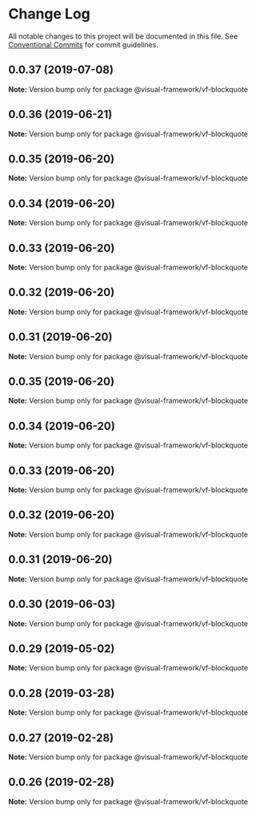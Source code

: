# Change Log

All notable changes to this project will be documented in this file.
See [Conventional Commits](https://conventionalcommits.org) for commit guidelines.

## 0.0.37 (2019-07-08)

**Note:** Version bump only for package @visual-framework/vf-blockquote





## 0.0.36 (2019-06-21)

**Note:** Version bump only for package @visual-framework/vf-blockquote





## 0.0.35 (2019-06-20)

**Note:** Version bump only for package @visual-framework/vf-blockquote





## 0.0.34 (2019-06-20)

**Note:** Version bump only for package @visual-framework/vf-blockquote





## 0.0.33 (2019-06-20)

**Note:** Version bump only for package @visual-framework/vf-blockquote





## 0.0.32 (2019-06-20)

**Note:** Version bump only for package @visual-framework/vf-blockquote





## 0.0.31 (2019-06-20)

**Note:** Version bump only for package @visual-framework/vf-blockquote





## 0.0.35 (2019-06-20)

**Note:** Version bump only for package @visual-framework/vf-blockquote





## 0.0.34 (2019-06-20)

**Note:** Version bump only for package @visual-framework/vf-blockquote





## 0.0.33 (2019-06-20)

**Note:** Version bump only for package @visual-framework/vf-blockquote





## 0.0.32 (2019-06-20)

**Note:** Version bump only for package @visual-framework/vf-blockquote





## 0.0.31 (2019-06-20)

**Note:** Version bump only for package @visual-framework/vf-blockquote





## 0.0.30 (2019-06-03)

**Note:** Version bump only for package @visual-framework/vf-blockquote





## 0.0.29 (2019-05-02)

**Note:** Version bump only for package @visual-framework/vf-blockquote





## 0.0.28 (2019-03-28)

**Note:** Version bump only for package @visual-framework/vf-blockquote





## 0.0.27 (2019-02-28)

**Note:** Version bump only for package @visual-framework/vf-blockquote





## 0.0.26 (2019-02-28)

**Note:** Version bump only for package @visual-framework/vf-blockquote
